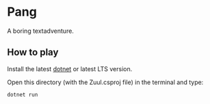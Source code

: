 # Pang

A boring textadventure.

## How to play

Install the latest [dotnet](https://dotnet.microsoft.com/en-us/download) or latest LTS version.

Open this directory (with the Zuul.csproj file) in the terminal and type:

```
dotnet run
```
